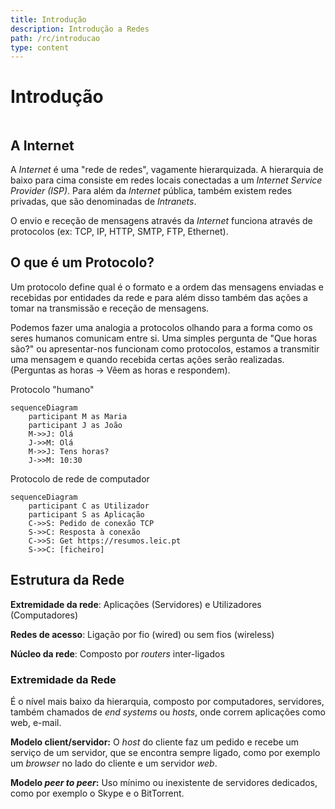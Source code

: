 ```yaml
---
title: Introdução
description: Introdução a Redes
path: /rc/introducao
type: content
---
```


# Introdução

```toc

```

## A Internet
A *Internet* é uma "rede de redes", vagamente hierarquizada. A hierarquia de baixo para cima consiste em redes locais conectadas a um *Internet Service Provider (ISP)*. Para além da *Internet* pública, também existem redes privadas, que são denominadas de *Intranets*.

O envio e receção de mensagens através da *Internet* funciona através de protocolos (ex: TCP, IP, HTTP, SMTP, FTP, Ethernet).

## O que é um Protocolo?
Um protocolo define qual é o formato e a ordem das mensagens enviadas e recebidas por entidades da rede e para além disso também das ações a tomar na transmissão e receção de mensagens.

Podemos fazer uma analogia a protocolos olhando para a forma como os seres humanos comunicam entre si. Uma simples pergunta de "Que horas são?" ou apresentar-nos funcionam como protocolos, estamos a transmitir uma mensagem e quando recebida certas ações serão realizadas. (Perguntas as horas -> Vêem as horas e respondem).

Protocolo "humano"
```mermaid
sequenceDiagram
    participant M as Maria
    participant J as João
    M->>J: Olá
    J->>M: Olá
    M->>J: Tens horas?
    J->>M: 10:30
```

Protocolo de rede de computador
```mermaid
sequenceDiagram
    participant C as Utilizador
    participant S as Aplicação
    C->>S: Pedido de conexão TCP
    S->>C: Resposta à conexão
    C->>S: Get https://resumos.leic.pt
    S->>C: [ficheiro]
```

## Estrutura da Rede
**Extremidade da rede**: 
Aplicações (Servidores) e Utilizadores (Computadores)

**Redes de acesso**:
Ligação por fio (wired) ou sem fios (wireless)

**Núcleo da rede**:
Composto por *routers* inter-ligados

### Extremidade da Rede
É o nível mais baixo da hierarquia, composto por computadores, servidores, também chamados de *end systems* ou *hosts*, onde correm aplicações como web, e-mail.

**Modelo client/servidor:**
O *host* do cliente faz um pedido e recebe um serviço de um servidor, que se encontra sempre ligado, como por exemplo um *browser* no lado do cliente e um servidor *web*.

**Modelo *peer to peer*:**
Uso mínimo ou inexistente de servidores dedicados, como por exemplo o Skype e o BitTorrent.
